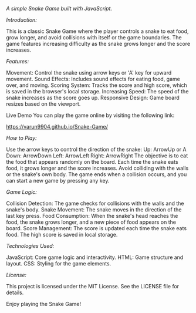 *A simple Snake Game built with JavaScript.*



*Introduction:*

This is a classic Snake Game where the player controls a snake to eat food, grow longer, and avoid collisions with itself or the game boundaries. The game features increasing difficulty as the snake grows longer and the score increases.


*Features:*

Movement: Control the snake using arrow keys or 'A' key for upward movement.
Sound Effects: Includes sound effects for eating food, game over, and moving.
Scoring System: Tracks the score and high score, which is saved in the browser's local storage.
Increasing Speed: The speed of the snake increases as the score goes up.
Responsive Design: Game board resizes based on the viewport.

Live Demo
You can play the game online by visiting the following link:

https://varun9904.github.io/Snake-Game/


*How to Play:*

Use the arrow keys to control the direction of the snake:
Up: ArrowUp or A
Down: ArrowDown
Left: ArrowLeft
Right: ArrowRight
The objective is to eat the food that appears randomly on the board.
Each time the snake eats food, it grows longer and the score increases.
Avoid colliding with the walls or the snake's own body.
The game ends when a collision occurs, and you can start a new game by pressing any key.


*Game Logic:*

Collision Detection: The game checks for collisions with the walls and the snake's body.
Snake Movement: The snake moves in the direction of the last key press.
Food Consumption: When the snake's head reaches the food, the snake grows longer, and a new piece of food appears on the board.
Score Management: The score is updated each time the snake eats food. The high score is saved in local storage.


*Technologies Used:*

JavaScript: Core game logic and interactivity.
HTML: Game structure and layout.
CSS: Styling for the game elements.



*License:*

This project is licensed under the MIT License. See the LICENSE file for details.



Enjoy playing the Snake Game!
